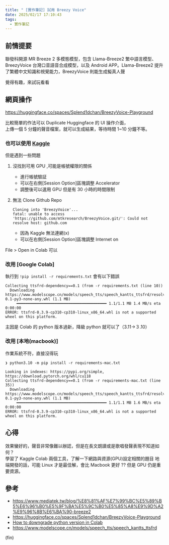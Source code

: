 ```yaml
---
title: " [實作筆記] 試用 Breezy Voice"
date: 2025/02/17 17:10:43
tags:
  - 實作筆記
---
```


## 前情提要

聯發科開源 MR Breeze 2 多模態模型，包含 Llama-Breeze2 繁中語言模型、BreezyVoice 台灣口音語音合成模型，以及 Android APP。Llama-Breeze2 提升了繁體中文知識和視覺能力，BreezyVoice 則能生成擬真人聲

覺得有趣，來試玩看看

## 網頁操作

<https://huggingface.co/spaces/Splend1dchan/BreezyVoice-Playground>

比較簡單的作法可以 Duplicate Huggingface 的 UI 操作介面，  
上傳一個 5 分鐘的聲音檔案，就可以生成結果，等待時間 1~10 分鐘不等。

### 也可以使用 [Kaggle](https://www.kaggle.com/code/marsenlin/breezyvoice-playground/edit)

但是遇到一些問題

1. 沒找到可用 GPU ,可能是帳號權限的關係
   - 進行帳號驗証
   - 可以在右側[Session Option]區塊調整 Accelerator
   - 調整後可以選用 GPU 但是有 30 小時的時間限制

2. 無法 Clone Github Repo

    ```terminal
    Cloning into 'BreezyVoice'...
    fatal: unable to access 'https://github.com/mtkresearch/BreezyVoice.git/': Could not resolve host: github.com
    ```

   - 因為 Kaggle 無法連網(x)
   - 可以在右側[Session Option]區塊調整 Internet on

File > Open in Colab 可以

### 改用 [Google Colab]  

執行到 `!pip install -r requirements.txt` 會有以下錯誤  

```terminal
Collecting ttsfrd-dependency==0.1 (from -r requirements.txt (line 10))
  Downloading https://www.modelscope.cn/models/speech_tts/speech_kantts_ttsfrd/resolve/master/ttsfrd_dependency-0.1-py3-none-any.whl (1.1 MB)
     ━━━━━━━━━━━━━━━━━━━━━━━━━━━━━━━━━━━━━━━━ 1.1/1.1 MB 1.4 MB/s eta 0:00:00
ERROR: ttsfrd-0.3.9-cp310-cp310-linux_x86_64.whl is not a supported wheel on this platform.
```

主因是 Colab 的 python 版本過新，降級 python 就可以了（3.11→３.10）

### 改用 [本地(macbook)]  

作業系統不符，直接沒得玩

```terminal
❯ python3.10 -m pip install -r requirements-mac.txt

Looking in indexes: https://pypi.org/simple, https://download.pytorch.org/whl/cu118
Collecting ttsfrd-dependency==0.1 (from -r requirements-mac.txt (line 35))
  Downloading https://www.modelscope.cn/models/speech_tts/speech_kantts_ttsfrd/resolve/master/ttsfrd_dependency-0.1-py3-none-any.whl (1.1 MB)
     ━━━━━━━━━━━━━━━━━━━━━━━━━━━━━━━━━━━━━━━━ 1.1/1.1 MB 1.6 MB/s eta 0:00:00
ERROR: ttsfrd-0.3.9-cp310-cp310-linux_x86_64.whl is not a supported wheel on this platform.
```

## 心得

效果蠻好的，聲音非常像難以辦認，但是在長文朗讀或是歌唱發聲表現不知道如何？  
學習了 Kaggle Colab 兩個工具，了解一下網路與資源(GPU)設定相關的題目
地端開發的話，可能 Linux 才是最佳解，會比 Macbook 更好 ??
但是 GPU 仍是重要資源。

## 參考

- <https://www.mediatek.tw/blog/%E8%81%AF%E7%99%BC%E5%89%B5%E6%96%B0%E5%9F%BA%E5%9C%B0%E5%85%A8%E9%9D%A2%E9%96%8B%E6%BA%90-breeze2>
- <https://huggingface.co/spaces/Splend1dchan/BreezyVoice-Playground>
- [How to downgrade python version in Colab](https://www.geeksforgeeks.org/how-to-downgrade-python-version-in-colab/)
- <https://www.modelscope.cn/models/speech_tts/speech_kantts_ttsfrd>

(fin)
